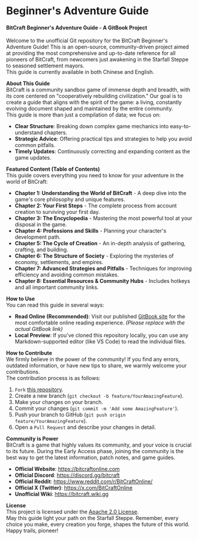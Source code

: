 # Beginner's Adventure Guide

#### BitCraft Beginner's Adventure Guide - A GitBook Project

Welcome to the unofficial Git repository for the BitCraft Beginner's Adventure Guide! This is an open-source, community-driven project aimed at providing the most comprehensive and up-to-date reference for all pioneers of BitCraft, from newcomers just awakening in the Starfall Steppe to seasoned settlement mayors.
<br>
This guide is currently available in both Chinese and English.

**About This Guide**
<br>
BitCraft is a community sandbox game of immense depth and breadth, with its core centered on "cooperatively rebuilding civilization." Our goal is to create a guide that aligns with the spirit of the game: a living, constantly evolving document shaped and maintained by the entire community.
<br>
This guide is more than just a compilation of data; we focus on:

- **Clear Structure**: Breaking down complex game mechanics into easy-to-understand chapters.
- **Strategic Advice**: Offering practical tips and strategies to help you avoid common pitfalls.
- **Timely Updates**: Continuously correcting and expanding content as the game updates.

**Featured Content (Table of Contents)**
<br>
This guide covers everything you need to know for your adventure in the world of BitCraft:

- **Chapter 1: Understanding the World of BitCraft** - A deep dive into the game's core philosophy and unique features.
- **Chapter 2: Your First Steps** - The complete process from account creation to surviving your first day.
- **Chapter 3: The Encyclopedia** - Mastering the most powerful tool at your disposal in the game.
- **Chapter 4: Professions and Skills** - Planning your character's development path.
- **Chapter 5: The Cycle of Creation** - An in-depth analysis of gathering, crafting, and building.
- **Chapter 6: The Structure of Society** - Exploring the mysteries of economy, settlements, and empires.
- **Chapter 7: Advanced Strategies and Pitfalls** - Techniques for improving efficiency and avoiding common mistakes.
- **Chapter 8: Essential Resources & Community Hubs** - Includes hotkeys and all important community links.

**How to Use**
<br>
You can read this guide in several ways:

- **Read Online (Recommended)**: Visit our published [GitBook site](https://semantic-cosmos.gitbook.io/bitcraft-beginners-adventure-guide/) for the most comfortable online reading experience. _(Please replace with the actual GitBook link)_
- **Local Preview**: If you've cloned this repository locally, you can use any Markdown-supported editor (like VS Code) to read the individual files.

**How to Contribute**
<br>
We firmly believe in the power of the community! If you find any errors, outdated information, or have new tips to share, we warmly welcome your contributions.
<br>
The contribution process is as follows:

1.  `Fork` [this repository](https://github.com/cosmo-chang-1701/bitcraft-beginner-guide).
2.  Create a new branch (`git checkout -b feature/YourAmazingFeature`).
3.  Make your changes on your branch.
4.  Commit your changes (`git commit -m 'Add some AmazingFeature'`).
5.  Push your branch to GitHub (`git push origin feature/YourAmazingFeature`).
6.  Open a `Pull Request` and describe your changes in detail.

**Community is Power**
<br>
BitCraft is a game that highly values its community, and your voice is crucial to its future. During the Early Access phase, joining the community is the best way to get the latest information, patch notes, and game guides.

- **Official Website**: <https://bitcraftonline.com>
- **Official Discord**: <https://discord.gg/bitcraft>
- **Official Reddit**: <https://www.reddit.com/r/BitCraftOnline/>
- **Official X (Twitter)**: <https://x.com/BitCraftOnline>
- **Unofficial Wiki**: <https://bitcraft.wiki.gg>

**License**
<br>
This project is licensed under the [Apache 2.0 License](https://www.apache.org/licenses/LICENSE-2.0).
<br>
May this guide light your path on the Starfall Steppe. Remember, every choice you make, every creation you forge, shapes the future of this world. Happy trails, pioneer!
